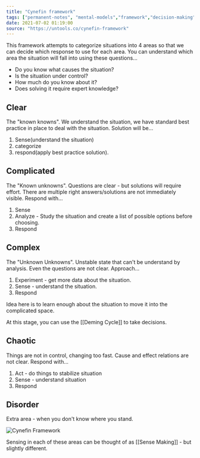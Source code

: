```yaml
---
title: "Cynefin framework"
tags: ["permanent-notes", "mental-models","framework","decision-making", "sense-making" ]
date: 2021-07-02 01:19:00
source: "https://untools.co/cynefin-framework"
---
```


This framework attempts to categorize situations into 4 areas so that we can decide which response to use for each area. You can understand which area the situation will fall into using these questions...

- Do you know what causes the situation?
- Is the situation under control?
- How much do you know about it?
- Does solving it require expert knowledge?

## Clear

The "known knowns". We understand the situation, we have standard best practice in place to deal with the situation. Solution will be...

1. Sense(understand the situation)
2. categorize
3. respond(apply best practice solution).

## Complicated

The "Known unknowns". Questions are clear - but solutions will require effort. There are multiple right answers/solutions are not immediately visible. Respond with...

1. Sense
2. Analyze - Study the situation and create a list of possible options before choosing.
3. Respond

## Complex

The "Unknown Unknowns". Unstable state that can't be understand by analysis. Even the questions are not clear. Approach...

1. Experiment - get more data about the situation.
2. Sense - understand the situation.
3. Respond

Idea here is to learn enough about the situation to move it into the complicated space.

At this stage, you can use the [[Deming Cycle]] to take decisions. 

## Chaotic

Things are not in control, changing too fast. Cause and effect relations are not clear. Respond with...

1. Act - do things to stabilize situation
2. Sense - understand situation
3. Respond

## Disorder

Extra area - when you don't know where you stand.

![Cynefin Framework](https://assets-us-01.kc-usercontent.com/c6e42f10-0ed4-0062-585c-b740aa1ad46c/82b28ac4-2628-454b-b630-d717439a6933/Cynefin18FEB2021.png)

Sensing in each of these areas can be thought of as [[Sense Making]] - but slightly different.
